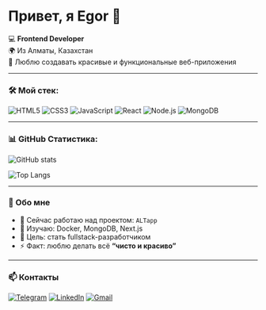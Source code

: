 # Привет, я Egor 👋  

💻 **Frontend Developer**  
🌍 Из Алматы, Казахстан  
🚀 Люблю создавать красивые и функциональные веб-приложения  

---

### 🛠️ Мой стек:
![HTML5](https://img.shields.io/badge/HTML5-E34F26?logo=html5&logoColor=white)
![CSS3](https://img.shields.io/badge/CSS3-1572B6?logo=css3&logoColor=white)
![JavaScript](https://img.shields.io/badge/JavaScript-F7DF1E?logo=javascript&logoColor=black)
![React](https://img.shields.io/badge/React-20232A?logo=react&logoColor=61DAFB)
![Node.js](https://img.shields.io/badge/Node.js-339933?logo=node.js&logoColor=white)
![MongoDB](https://img.shields.io/badge/MongoDB-4EA94B?logo=mongodb&logoColor=white)

---

### 📊 GitHub Статистика:
![GitHub stats](https://github-readme-stats.vercel.app/api?username=eg1oria&show_icons=true&theme=radical)

![Top Langs](https://github-readme-stats.vercel.app/api/top-langs/?username=eg1oria&layout=compact&theme=radical)

---

### 💬 Обо мне
- 🔭 Сейчас работаю над проектом: `ALTapp`  
- 🌱 Изучаю: Docker, MongoDB, Next.js  
- 🎯 Цель: стать fullstack-разработчиком  
- ⚡ Факт: люблю делать всё **“чисто и красиво”**

---

### 📫 Контакты
[![Telegram](https://img.shields.io/badge/Telegram-2CA5E0?logo=telegram&logoColor=white)](https://t.me/eg1oria)
[![LinkedIn](https://img.shields.io/badge/LinkedIn-0A66C2?logo=linkedin&logoColor=white)]([https://www.linkedin.com/in/zews-ff-62266038b/](https://www.linkedin.com/in/zews-ff-62266038b/))
[![Gmail](https://img.shields.io/badge/Email-D14836?logo=gmail&logoColor=white)](leontevegor57@gmail.com)
